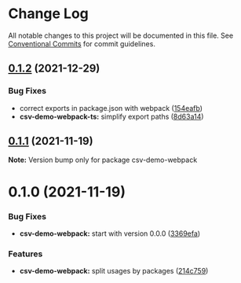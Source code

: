 # Change Log

All notable changes to this project will be documented in this file.
See [Conventional Commits](https://conventionalcommits.org) for commit guidelines.

## [0.1.2](https://github.com/adaltas/node-csv/compare/csv-demo-webpack@0.1.1...csv-demo-webpack@0.1.2) (2021-12-29)


### Bug Fixes

* correct exports in package.json with webpack ([154eafb](https://github.com/adaltas/node-csv/commit/154eafbac866eb4499a0d392f8dcd057695c2586))
* **csv-demo-webpack-ts:** simplify export paths ([8d63a14](https://github.com/adaltas/node-csv/commit/8d63a14313bb6b26f13fafb740cc686f1dfaa65f))





## [0.1.1](https://github.com/adaltas/node-csv/compare/csv-demo-webpack@0.1.0...csv-demo-webpack@0.1.1) (2021-11-19)

**Note:** Version bump only for package csv-demo-webpack





# 0.1.0 (2021-11-19)


### Bug Fixes

* **csv-demo-webpack:** start with version 0.0.0 ([3369efa](https://github.com/adaltas/node-csv/commit/3369efa09831fabb57fef9c94cd4ca14e0b05981))


### Features

* **csv-demo-webpack:** split usages by packages ([214c759](https://github.com/adaltas/node-csv/commit/214c75980d61bf96ec1d6892858887ba29235987))
